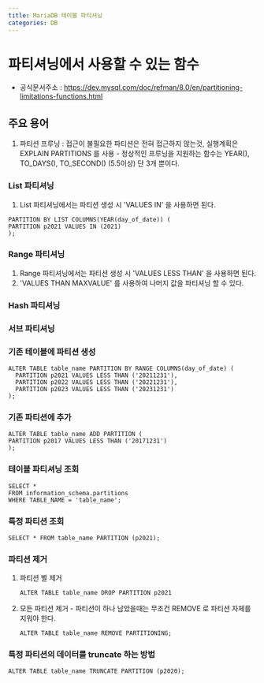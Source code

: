 ```yaml
---
title: MariaDB 테이블 파티셔닝
categories: DB
---
```


# 파티셔닝에서 사용할 수 있는 함수
  - 공식문서주소 : https://dev.mysql.com/doc/refman/8.0/en/partitioning-limitations-functions.html
  
## 주요 용어
  1. 파티션 프루닝 : 접근이 불필요한 파티션은 전혀 접근하지 않는것, 실행계획은 EXPLAIN PARTITIONS 를 사용
    - 정상적인 프루닝을 지원하는 함수는 YEAR(), TO_DAYS(), TO_SECOND() (5.5이상) 단 3개 뿐이다.

### List 파티셔닝
  1. List 파티셔닝에서는 파티션 생성 시 'VALUES IN' 을 사용하면 된다.
  ```
  PARTITION BY LIST COLUMNS(YEAR(day_of_date)) (
  PARTITION p2021 VALUES IN (2021)
  );
  ```
### Range 파티셔닝
  1. Range 파티셔닝에서는 파티션 생성 시 'VALUES LESS THAN' 을 사용하면 된다.
  2. 'VALUES THAN MAXVALUE' 를 사용하여 나머지 값을 파티셔닝 할 수 있다.
  
### Hash 파티셔닝
  
### 서브 파티셔닝

### 기존 테이블에 파티션 생성
  ```
  ALTER TABLE table_name PARTITION BY RANGE COLUMNS(day_of_date) (
	PARTITION p2021 VALUES LESS THAN ('20211231'),
	PARTITION p2022 VALUES LESS THAN ('20221231'),
	PARTITION p2023 VALUES LESS THAN ('20231231')
  );
  ```
  
### 기존 파티션에 추가
  ```
  ALTER TABLE table_name ADD PARTITION (
  PARTITION p2017 VALUES LESS THAN ('20171231')
  );
  ```
### 테이블 파티셔닝 조회
  ```
  SELECT *
  FROM information_schema.partitions
  WHERE TABLE_NAME = 'table_name';
  ```

### 특정 파티션 조회
  ```
  SELECT * FROM table_name PARTITION (p2021);
  ```
### 파티션 제거
  1. 파티션 별 제거
      ```
      ALTER TABLE table_name DROP PARTITION p2021
      ```
  2. 모든 파티션 제거
    - 파티션이 하나 남았을때는 무조건 REMOVE 로 파티션 자체를 지워야 한다.
	    ```
	    ALTER TABLE table_name REMOVE PARTITIONING;
	    ```
### 특정 파티션의 데이터를 truncate 하는 방법
  ```
  ALTER TABLE table_name TRUNCATE PARTITION (p2020);
  ```

